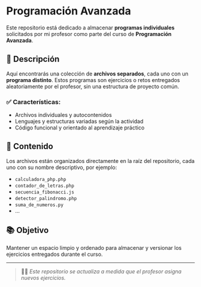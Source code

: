 # Programación Avanzada

Este repositorio está dedicado a almacenar **programas individuales** solicitados por mi profesor como parte del curso de **Programación Avanzada**.

## 📌 Descripción

Aquí encontrarás una colección de **archivos separados**, cada uno con un **programa distinto**. Estos programas son ejercicios o retos entregados aleatoriamente por el profesor, sin una estructura de proyecto común.

### ✅ Características:

- Archivos individuales y autocontenidos
- Lenguajes y estructuras variadas según la actividad
- Código funcional y orientado al aprendizaje práctico

## 📁 Contenido

Los archivos están organizados directamente en la raíz del repositorio, cada uno con su nombre descriptivo, por ejemplo:

- `calculadora_php.php`
- `contador_de_letras.php`
- `secuencia_fibonacci.js`
- `detector_palindromo.php`
- `suma_de_numeros.py`
- ...

## 📚 Objetivo

Mantener un espacio limpio y ordenado para almacenar y versionar los ejercicios entregados durante el curso.

---

> 🧑‍🏫 *Este repositorio se actualiza a medida que el profesor asigna nuevos ejercicios.*

